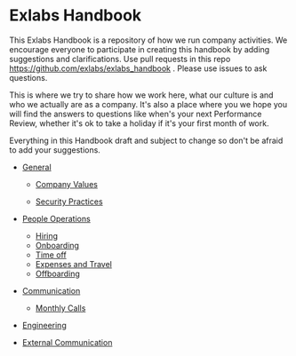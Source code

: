 # Exlabs Handbook
This Exlabs Handbook is a repository of how we run company activities. We encourage everyone to participate in creating this handbook by adding suggestions and clarifications. Use pull requests in this repo https://github.com/exlabs/exlabs_handbook
. Please use issues to ask questions.

This is where we try to share how we work here, what our culture is and who we actually are as a company. It's also a place where you we hope you will find the answers to questions like when's your next Performance Review, whether it's ok to take a holiday if it's your first month of work.

Everything in this Handbook draft and subject to change so don't be afraid to add your suggestions.
* [General](http://)
  * [Company Values](http://)

  * [Security Practices](http://)

* [People Operations](http://)
  * [Hiring](http://)
  * [Onboarding](http://)
  * [Time off](http://)
  * [Expenses and Travel](http://)
  * [Offboarding](http://)
* [Communication]()
  * [Monthly Calls]()

* [Engineering](http://)
* [External Communication](https://github.com/exlabs/exlabs_handbook/blob/master/docs/external_communication.md)
